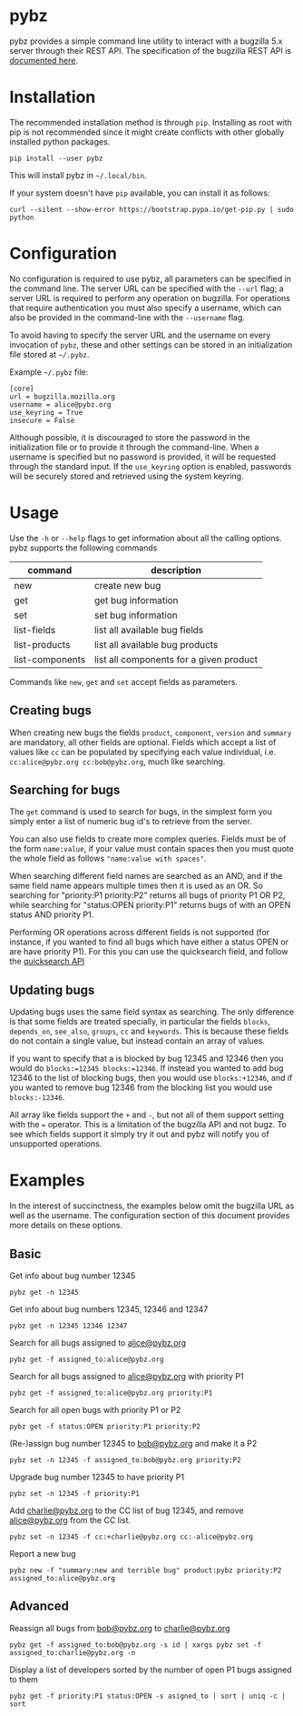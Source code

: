 # pybz

pybz provides a  simple command line utility to interact with a bugzilla
5.x server through their REST API. The specification of the bugzilla
REST API is
[documented here](http://bugzilla.readthedocs.org/en/latest/api/index.html).

# Installation

The recommended installation method is through `pip`. Installing as root
with pip is not recommended since it might create conflicts with other
globally installed python packages.

    pip install --user pybz

This will install pybz in `~/.local/bin`.

If your system doesn't have `pip` available, you can install it as
follows:

	curl --silent --show-error https://bootstrap.pypa.io/get-pip.py | sudo python

# Configuration

No configuration is required to use pybz, all parameters can be
specified in the command line. The server URL can be specified with the
`--url` flag; a server URL is required to perform any operation on
bugzilla. For operations that require authentication you must also
specify a username, which can also be provided in the command-line with
the `--username` flag.

To avoid having to specify the server URL and the username on every
invocation of `pybz`, these and other settings can be stored in an
initialization file stored at `~/.pybz`.

Example `~/.pybz` file:

    [core]
    url = bugzilla.mozilla.org
    username = alice@pybz.org
    use_keyring = True
    insecure = False

Although possible, it is discouraged to store the password in the
initialization file or to provide it through the command-line.
When a username is specified but no password is provided, it will be
requested through the standard input. If the `use_keyring` option is
enabled, passwords will be securely stored and retrieved using the
system keyring.

# Usage

Use the `-h` or `--help` flags to get information about all the
calling options. pybz supports the following commands

command          |   description
-----------------|------------------------------------------
new              |   create new bug
get              |   get bug information
set              |   set bug information
list-fields      |   list all available bug fields
list-products    |   list all available bug products
list-components  |   list all components for a given product

Commands like `new`, `get` and `set` accept fields as parameters.

## Creating bugs

When creating new bugs the fields `product`, `component`, `version` and
`summary` are mandatory, all other fields are optional. Fields which
accept a list of values like `cc` can be populated by specifying each
value individual, i.e. `cc:alice@pybz.org cc:bob@pybz.org`, much like
searching.

## Searching for bugs

The `get` command is used to search for bugs, in the simplest form you
simply enter a list of numeric bug id's to retrieve from the server.

You can also use fields to create more complex queries. Fields must be
of the form `name:value`, if your value must contain spaces then you
must quote the whole field as follows `"name:value with spaces"`.

When searching different field names are searched as an AND,
and if the same field name appears multiple times then it is used as an
OR. So searching for "priority:P1 priority:P2" returns all bugs of
priority P1 OR P2, while searching for "status:OPEN priority:P1" returns
bugs of with an OPEN status AND priority P1.

Performing OR operations across different fields is not supported (for
instance, if you wanted to find all bugs which have either a
status OPEN or are have priority P1). For this you can use the
quicksearch field, and follow the
[quicksearch API](https://bugzilla.mozilla.org/page.cgi?id=quicksearch.html)

## Updating bugs

Updating bugs uses the same field syntax as searching. The only
difference is that some fields are treated specially, in particular the
fields `blocks`, `depends_on`, `see_also`, `groups`, `cc` and
`keywords`. This is because these fields do not contain a single value,
but instead contain an array of values.

If you want to specify that a is blocked by bug 12345 and 12346 then you
would do `blocks:=12345 blocks:=12346`. If instead you wanted to add bug
12346 to the list of blocking bugs, then you would use `blocks:+12346`,
and if you wanted to remove bug 12346 from the blocking list you
would use `blocks:-12346`.

All array like fields support the `+` and `-`, but not all of them
support setting with the `=` operator. This is a limitation of the
bugzilla API and not bugz. To see which fields support it simply try it
out and pybz will notify you of unsupported operations.

# Examples

In the interest of succinctness, the examples below omit the bugzilla
URL as well as the username. The configuration section of this document
provides more details on these options.

## Basic

Get info about bug number 12345

    pybz get -n 12345

Get info about bug numbers 12345, 12346 and 12347

    pybz get -n 12345 12346 12347

Search for all bugs assigned to alice@pybz.org

    pybz get -f assigned_to:alice@pybz.org

Search for all bugs assigned to alice@pybz.org with priority P1

    pybz get -f assigned_to:alice@pybz.org priority:P1

Search for all open bugs with priority P1 or P2

    pybz get -f status:OPEN priority:P1 priority:P2

(Re-)assign bug number 12345 to bob@pybz.org and make it a P2

    pybz set -n 12345 -f assigned_to:bob@pybz.org priority:P2

Upgrade bug number 12345 to have priority P1

    pybz set -n 12345 -f priority:P1

Add charlie@pybz.org to the CC list of bug 12345, and remove
alice@pybz.org from the CC list.

    pybz set -n 12345 -f cc:+charlie@pybz.org cc:-alice@pybz.org

Report a new bug

    pybz new -f "summary:new and terrible bug" product:pybz priority:P2 assigned_to:alice@pybz.org

## Advanced

Reassign all bugs from bob@pybz.org to charlie@pybz.org

    pybz get -f assigned_to:bob@pybz.org -s id | xargs pybz set -f assigned_to:charlie@pybz.org -n

Display a list of developers sorted by the number of open P1 bugs assigned to
them

    pybz get -f priority:P1 status:OPEN -s asigned_to | sort | uniq -c | sort
